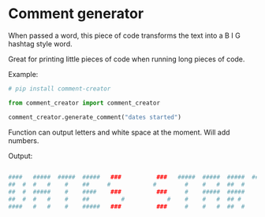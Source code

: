 # Comment generator

When passed a word, this piece of code transforms the text into a B I G hashtag style word.

Great for printing little pieces of code when running long pieces of code.

Example:

```python
# pip install comment-creator

from comment_creator import comment_creator

comment_creator.generate_comment("dates started")


```

Function can output letters and white space at the moment. Will add numbers.
 
 Output:
 
 ```python                                                                                                                        
                            
####   #####  #####  #####   ###          ###   #####  #####  #####  #####  #####  #### 
##  #  #   #    #    ##     #            #        #    #   #  ##  #    #    ##     ##  #
##  #  #####    #    ####    ###          ###     #    #####  #####    #    ####   ##  #
##  #  #   #    #    ##         #            #    #    #   #  ## #     #    ##     ##  #
####   #   #    #    #####   ###          ###     #    #   #  ##  #    #    #####  #### 
                                                                                              
```
 
 
